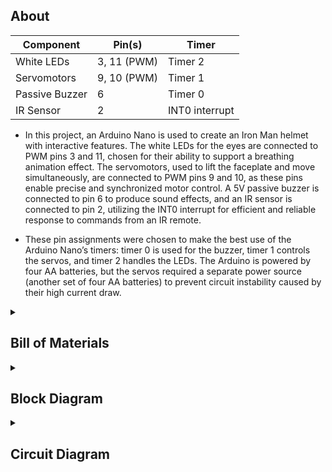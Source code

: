 ## About


| Component           | Pin(s)       | Timer |
|---------------------|--------------|------------------------------------------------------|
| White LEDs  | 3, 11 (PWM)  | Timer 2              |
| Servomotors         | 9, 10 (PWM)  | Timer 1   |
| Passive Buzzer      | 6            | Timer 0                      |
| IR Sensor           | 2            | INT0 interrupt     |



* In this project, an Arduino Nano is used to create an Iron Man helmet with interactive features. The white LEDs for the eyes are connected to PWM pins 3 and 11, chosen for their ability to support a breathing animation effect. The servomotors, used to lift the faceplate and move simultaneously, are connected to PWM pins 9 and 10, as these pins enable precise and synchronized motor control. A 5V passive buzzer is connected to pin 6 to produce sound effects, and an IR sensor is connected to pin 2, utilizing the INT0 interrupt for efficient and reliable response to commands from an IR remote.

* These pin assignments were chosen to make the best use of the Arduino Nano’s timers: timer 0 is used for the buzzer, timer 1 controls the servos, and timer 2 handles the LEDs. The Arduino is powered by four AA batteries, but the servos required a separate power source (another set of four AA batteries) to prevent circuit instability caused by their high current draw.




<details>
  <summary> <h2>  Bill of Materials </h2> </summary>
  
##
  
 
| Quantity | Material     | Link to shop     | Datasheet   |
|:--------------:|:-----------------:|--------------:|----------------|
| 1 | Arduino Nano (ATmega328P + CH340)  | [Shop Link ](https://www.optimusdigital.ro/en/compatible-with-arduino-nano/1686-development-board-arduino-nano-compatible-atmega328p-ch340.html?search_query=arduino+nano&results=29)  | [Datasheet ](http://www.ee.ic.ac.uk/pcheung/teaching/DE1_EE/stores/sg90_datasheet.pdf)  |
|  1    |  Passive Buzzer 5V | [Shop Link ](https://www.optimusdigital.ro/en/buzzers/634-5v-passive-buzzer.html?search_query=buzzer&results=87) | [Datasheet ](https://www.farnell.com/datasheets/2171929.pdf) |
|  2    | White LED  | [Shop Link ](https://www.optimusdigital.ro/en/leds/930-5-mm-white-led-with-clear-lens.html?search_query=led+5mm&results=476) | [Datasheet ](https://www.farnell.com/datasheets/2861562.pdf) |
|  2    | Servo Motor (SG90) | [Shop Link ](https://www.optimusdigital.ro/en/servomotors/2261-micro-servo-motor-sg90-180.html?search_query=sg90&results=12) | [Datasheet ](http://www.ee.ic.ac.uk/pcheung/teaching/DE1_EE/stores/sg90_datasheet.pdf) |
|  2    | 4x AA Battery Holder | [Shop Link ](https://www.sigmanortec.ro/Suport-4-baterii-AA-cu-capac-si-intrerupator-p172447738) | x |
|  2    | 220Ω Resistor | [Shop Link ](https://www.optimusdigital.ro/en/resistors/856-025w-220k-resistor.html?search_query=resistor+220&results=46) | x |
|  1    | IR Remote and Reciever Kit | [Shop Link ](https://www.optimusdigital.ro/en/kits/4780-infrared-remote-and-receiver-module-kit.html?search_query=Infrared+Remote+and+Receiver+Module+Kit&results=2) |[Datasheet ](https://www.datasheetcafe.com/chq1838-datasheet-infrared-receiver/) |

##
</details>



<details>
  <summary> <h2>  Block Diagram </h2> </summary>
  
##

![block_diagram](https://github.com/user-attachments/assets/f789251e-5095-4b0a-b99f-d872d8ec4e21)


  ##
</details>





<details>
  <summary> <h2>  Circuit Diagram </h2> </summary>
  
##


![Copy of Arduino Nano (3)](https://github.com/user-attachments/assets/76468681-3e60-46c0-83ad-dc33c7ba61e5)


  ##
</details>
